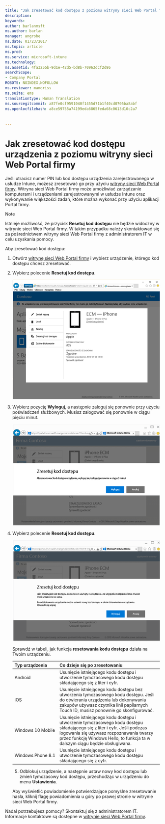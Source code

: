 ```yaml
---
title: "Jak zresetować kod dostępu z poziomu witryny sieci Web Portal firmy | Microsoft Docs"
description: 
keywords: 
author: barlanmsft
ms.author: barlan
manager: angrobe
ms.date: 01/23/2017
ms.topic: article
ms.prod: 
ms.service: microsoft-intune
ms.technology: 
ms.assetid: 4fa3255b-9d1e-42d5-bd8b-70963dcf2d86
searchScope:
- Company Portal
ROBOTS: NOINDEX,NOFOLLOW
ms.reviewer: mamoriss
ms.suite: ems
translationtype: Human Translation
ms.sourcegitcommit: a87fe0cf9591040f1455d71b1f40cd0705ba8abf
ms.openlocfilehash: a8ce59755a74199eda6865feda68c0613d10c2a7


---
```


# <a name="how-to-reset-your-device-passcode-from-the-company-portal-website"></a>Jak zresetować kod dostępu urządzenia z poziomu witryny sieci Web Portal firmy

Jeśli utracisz numer PIN lub kod dostępu urządzenia zarejestrowanego w usłudze Intune, możesz zresetować go przy użyciu [witryny sieci Web Portal firmy](http://portal.manage.microsoft.com). Witryna sieci Web Portal firmy może umożliwiać zarządzanie komputerami i urządzeniami zarejestrowanymi w usłudze Intune oraz wykonywanie większości zadań, które można wykonać przy użyciu aplikacji Portal firmy.

> [!NOTE]
> Istnieje możliwość, że przycisk **Resetuj kod dostępu** nie będzie widoczny w witrynie sieci Web Portal firmy. W takim przypadku należy skontaktować się za pośrednictwem witryny sieci Web Portal firmy z administratorem IT w celu uzyskania pomocy.

Aby zresetować kod dostępu:

1.  Otwórz [witrynę sieci Web Portal firmy](http://portal.manage.microsoft.com) i wybierz urządzenie, którego kod dostępu chcesz zresetować.

2.  Wybierz polecenie **Resetuj kod dostępu**.

    ![Szczegóły urządzenia wraz z przyciskiem Resetuj kod dostępu](./media/iwp-screen-with-all-options.png)

3.  Wybierz pozycję **Wyloguj**, a następnie zaloguj się ponownie przy użyciu poświadczeń służbowych. Musisz zalogować się ponownie w ciągu pięciu minut.

    ![Wiadomość dotycząca resetowania z przyciskiem Wyloguj](./media/iwp-2-sign-out.png)

4.  Wybierz polecenie **Resetuj kod dostępu**.

    ![Komunikat wyjaśniający, co się dzieje, gdy kodu dostępu zostaje zresetowany](./media/iwp-3-tap-reset-passcode-after-signin.png)

    Sprawdź w tabeli, jak funkcja **resetowania kodu dostępu** działa na Twoim urządzeniu.

    |Typ urządzenia|Co dzieje się po zresetowaniu|
    |------------|-----------|
    |Android|Usunięcie istniejącego kodu dostępu i utworzenie tymczasowego kodu dostępu składającego się z liter i cyfr.|
    |iOS|Usunięcie istniejącego kodu dostępu bez utworzenia tymczasowego kodu dostępu. Jeśli do otwierania urządzenia lub dokonywania zakupów używasz czytnika linii papilarnych Touch ID, musisz ponownie go skonfigurować.|
    |Windows 10 Mobile|Usunięcie istniejącego kodu dostępu i utworzenie tymczasowego kodu dostępu składającego się z liter i cyfr. Jeśli podczas logowania się używasz rozpoznawania twarzy przez funkcję Windows Hello, to funkcja ta w dalszym ciągu będzie obsługiwana.|
    |Windows Phone 8.1|Usunięcie istniejącego kodu dostępu i utworzenie tymczasowego kodu dostępu składającego się z cyfr.|

    5.  Odblokuj urządzenie, a następnie ustaw nowy kod dostępu lub zmień tymczasowy kod dostępu, przechodząc w urządzeniu do menu **Ustawienia**.

    Aby wyświetlić powiadomienie potwierdzające pomyślne zresetowanie hasła, kliknij flagę powiadomienia u góry po prawej stronie w witrynie sieci Web Portal firmy.

Nadal potrzebujesz pomocy? Skontaktuj się z administratorem IT. Informacje kontaktowe są dostępne w [witrynie sieci Web Portal firmy](http://portal.manage.microsoft.com).



<!--HONumber=Jan17_HO4-->


